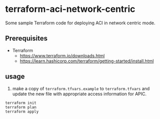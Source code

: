 # terraform-aci-network-centric

Some sample Terraform code for deploying ACI in network centric mode. 


## Prerequisites

* Terraform
    - https://www.terraform.io/downloads.html
    - https://learn.hashicorp.com/terraform/getting-started/install.html

## usage

1. make a copy of `terraform.tfvars.example` to `terraform.tfvars` and update the new file with appropriate access information for APIC.  

```
terraform init
terraform plan
terraform apply
```